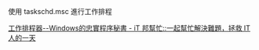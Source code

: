 使用 taskschd.msc 進行工作排程

[工作排程器--Windows的忠實程序秘書 - iT 邦幫忙::一起幫忙解決難題，拯救 IT 人的一天](https://ithelp.ithome.com.tw/articles/10276390?sc=hot)